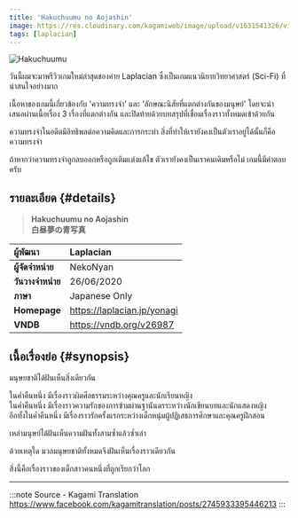 ```yaml
---
title: 'Hakuchuumu no Aojashin'
image: https://res.cloudinary.com/kagamiweb/image/upload/v1631541326/visualnovel/preview/hakuchuumu.jpg
tags: [laplacian]
---
```


![Hakuchuumu](https://res.cloudinary.com/kagamiweb/image/upload/v1631541326/visualnovel/preview/hakuchuumu.jpg)

วันนี้ผมจะมาพรีวิวเกมใหม่ล่าสุดของค่าย Laplacian ซึ่งเป็นเกมแนวนิยายวิทยาศาสตร์ (Sci-Fi) ที่น่าสนใจอย่างมาก

เนื้อหาของเกมนี้เกี่ยวข้องกับ 'ความทรงจำ' และ 'ลักษณะนิสัยที่แตกต่างกันของมนุษย์' โดยจะนำเสนอผ่านเนื้อเรื่อง 3 เรื่องที่แตกต่างกัน และปิดท้ายด้วยบทสรุปที่เชื่อมเรื่องราวทั้งหมดเข้าด้วยกัน

ความทรงจำในอดีตมีอิทธิพลต่อความคิดและการกระทำ สิ่งที่ทำให้เรายังคงเป็นตัวเราอยู่ได้นั้นก็คือความทรงจำ

ถ้าหากว่าความทรงจำถูกลบออกหรือถูกเติมแต่งแก้ไข ตัวเรายังคงเป็นเราคนเดิมหรือไม่
เกมนี้มีคำตอบครับ

## รายละเอียด {#details}

> **Hakuchuumu no Aojashin**  
> **白昼夢の青写真**

| ผู้พัฒนา | Laplacian |
| :---- | :---- |
| **ผู้จัดจำหน่าย** | NekoNyan |
| **วันวางจำหน่าย** | 26/06/2020 |
| **ภาษา** | Japanese Only |
| **Homepage** | https://laplacian.jp/yonagi |
| **VNDB** | https://vndb.org/v26987 |

## เนื้อเรื่องย่อ {#synopsis}

มนุษยชาติได้ฝันเห็นสิ่งเดียวกัน

ในค่ำคืนหนึ่ง มีเรื่องราวผิดศีลธรรมระหว่างคุณครูและนักเรียนหญิง  
ในค่ำคืนหนึ่ง มีเรื่องราวความรักของการข้ามผ่านฐานันดรระหว่างนักเขียนบทและนักแสดงหญิง  
อีกทั้งในค่ำคืนหนึ่ง มีเรื่องราวรักครั้งแรกระหว่างเด็กหนุ่มผู้ปฏิเสธการศึกษาและคุณครูฝึกสอน  

เหล่ามนุษย์ได้ฝันเห็นความฝันทั้งสามซ้ำแล้วซ้ำเล่า

ด้วยเหตุใด มวลมนุษยชาติทั้งหมดจึงฝันเห็นเรื่องราวเดียวกัน

สิ่งนี้คือเรื่องราวของเด็กสาวคนหนึ่งที่ถูกเรียกว่าโลก

---
:::note Source - Kagami Translation
https://www.facebook.com/kagamitranslation/posts/2745933395446213
:::